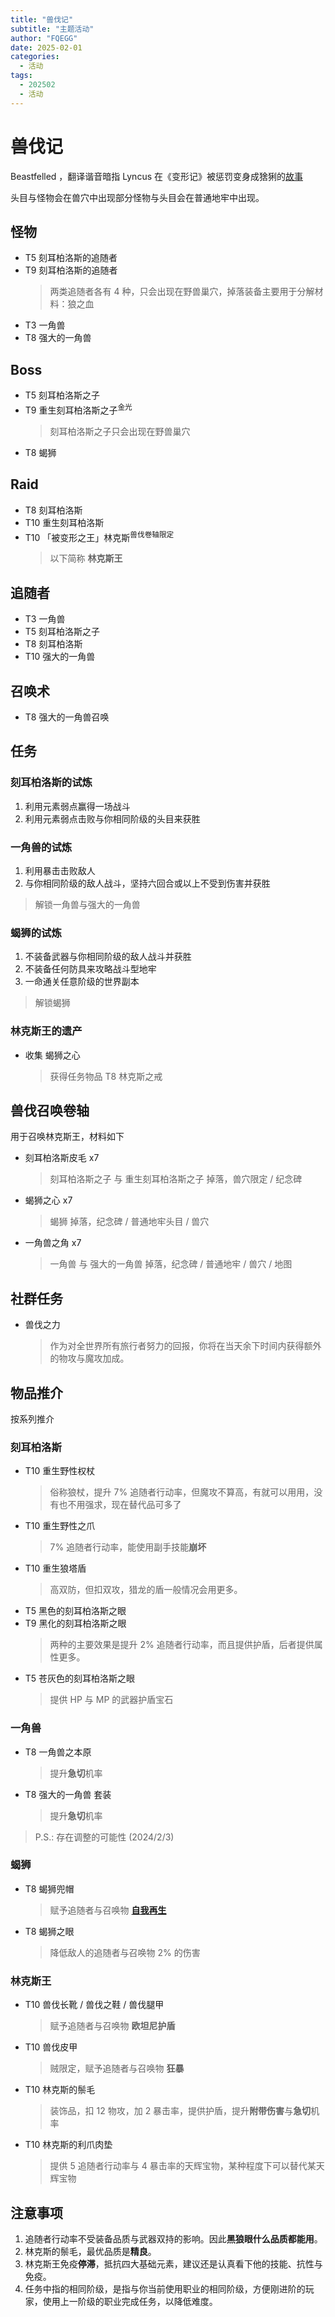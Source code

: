 ```yaml
---
title: "兽伐记"
subtitle: "主题活动"
author: "FQEGG"
date: 2025-02-01
categories:
  - 活动
tags:
  - 202502
  - 活动
---
```


# 兽伐记

Beastfelled ，翻译谐音暗指 Lyncus 在《变形记》被惩罚变身成猞猁的[故事](https://en.m.wikipedia.org/wiki/Lyncus)

头目与怪物会在兽穴中出现部分怪物与头目会在普通地牢中出现。

## 怪物

- T5 刻耳柏洛斯的追随者
- T9 刻耳柏洛斯的追随者
  > 两类追随者各有 4 种，只会出现在野兽巢穴，掉落装备主要用于分解材料：狼之血
- T3 一角兽
- T8 强大的一角兽

## Boss

- T5 刻耳柏洛斯之子
- T9 重生刻耳柏洛斯之子<sup>金光</sup>
  > 刻耳柏洛斯之子只会出现在野兽巢穴
- T8 蝎狮

## Raid

- T8 刻耳柏洛斯
- T10 重生刻耳柏洛斯
- T10 「被变形之王」林克斯<sup>兽伐卷轴限定</sup>
  > 以下简称 __林克斯王__

## 追随者

- T3 一角兽
- T5 刻耳柏洛斯之子
- T8 刻耳柏洛斯
- T10 强大的一角兽

## 召唤术

- T8 强大的一角兽召唤

## 任务

### 刻耳柏洛斯的试炼

1. 利用元素弱点赢得一场战斗
2. 利用元素弱点击败与你相同阶级的头目来获胜

### 一角兽的试炼

1. 利用暴击击败敌人
2. 与你相同阶级的敌人战斗，坚持六回合或以上不受到伤害并获胜
  > 解锁一角兽与强大的一角兽

### 蝎狮的试炼

1. 不装备武器与你相同阶级的敌人战斗并获胜
2. 不装备任何防具来攻略战斗型地牢
3. 一命通关任意阶级的世界副本
  > 解锁蝎狮

### 林克斯王的遗产

- 收集 蝎狮之心
  > 获得任务物品 T8 林克斯之戒

## 兽伐召唤卷轴

用于召唤林克斯王，材料如下

- 刻耳柏洛斯皮毛 x7
  > 刻耳柏洛斯之子 与 重生刻耳柏洛斯之子 掉落，兽穴限定 / 纪念碑
- 蝎狮之心 x7
  > 蝎狮 掉落，纪念碑 / 普通地牢头目 / 兽穴 
- 一角兽之角 x7
  > 一角兽 与 强大的一角兽 掉落，纪念碑 / 普通地牢 / 兽穴 / 地图

## 社群任务

- 兽伐之力
  > 作为对全世界所有旅行者努力的回报，你将在当天余下时间内获得额外的物攻与魔攻加成。


## 物品推介

按系列推介

### 刻耳柏洛斯

- T10 重生野性权杖
  > 俗称狼杖，提升 7% 追随者行动率，但魔攻不算高，有就可以用用，没有也不用强求，现在替代品可多了
- T10 重生野性之爪
  > 7% 追随者行动率，能使用副手技能**崩坏**  
- T10 重生狼塔盾
  > 高双防，但扣双攻，猎龙的盾一般情况会用更多。
- T5 黑色的刻耳柏洛斯之眼
- T9 黑化的刻耳柏洛斯之眼
  > 两种的主要效果是提升 2% 追随者行动率，而且提供护盾，后者提供属性更多。
- T5 苍灰色的刻耳柏洛斯之眼
  > 提供 HP 与 MP 的武器护盾宝石

### 一角兽

- T8 一角兽之本原
  > 提升**急切**机率
- T8 强大的一角兽 套装
  > 提升**急切**机率
> P.S.: 存在调整的可能性 (2024/2/3)

### 蝎狮

- T8 蝎狮兜帽
  > 赋予追随者与召唤物 **[自我再生](https://playorna.com/codex/spells/rebirth/)**
- T8 蝎狮之眼
  > 降低敌人的追随者与召唤物 2% 的伤害

### 林克斯王

- T10 兽伐长靴 / 兽伐之鞋 / 兽伐腿甲
  > 赋予追随者与召唤物 **欧坦尼护盾**
- T10 兽伐皮甲
  > 贼限定，赋予追随者与召唤物 **狂暴**
- T10 林克斯的鬃毛
  > 装饰品，扣 12 物攻，加 2 暴击率，提供护盾，提升**附带伤害**与**急切**机率
- T10 林克斯的利爪肉垫
  > 提供 5 追随者行动率与 4 暴击率的天辉宝物，某种程度下可以替代某天辉宝物

## 注意事项

1. 追随者行动率不受装备品质与武器双持的影响。因此**黑狼眼什么品质都能用**。
2. 林克斯的鬃毛，最优品质是**精良**。
3. 林克斯王免疫**停滞**，抵抗四大基础元素，建议还是认真看下他的技能、抗性与免疫。
4. 任务中指的相同阶级，是指与你当前使用职业的相同阶级，方便刚进阶的玩家，使用上一阶级的职业完成任务，以降低难度。